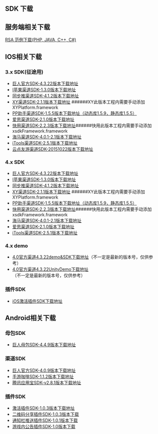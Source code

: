 ## SDK 下载



## 服务端相关下载

[RSA 范例下载(PHP, JAVA, C++, C#)](http://docs.mztgame.com/files/rsa_examples.zip)



## IOS相关下载

### 3.x SDK(征途用)

* [巨人官方SDK-4.3.22版本下载地址](http://docs.mztgame.com/files/iOS/3.0/ztsdkv3_GA_4.3.22.tar.gz)
* [I苹果渠道SDK-1.3.0版本下载地址](http://docs.mztgame.com/files/iOS/3.0/iaSDK1.3.0.zip)
* [同步推渠道SDK-4.1.2版本下载地址](http://docs.mztgame.com/files/iOS/3.0/tbSDK4.1.2.zip)
* [XY渠道SDK-2.1.1版本下载地址](http://docs.mztgame.com/files/iOS/3.0/xySDK2.1.1.zip) ######XY此版本工程内需要手动添加XYPlatform.framework
* [PP助手渠道SDK-1.5.5版本下载地址（动态库1.5.9，静态库1.5.5）](http://docs.mztgame.com/files/iOS/3.0/ppSDKS1.5.5D1.5.9.zip)
* [爱思渠道SDK-2.1.0版本下载地址](http://docs.mztgame.com/files/iOS/3.0/asSDK2.1.0.zip)
* [快用渠道SDK-2.2.3版本下载地址](http://docs.mztgame.com/files/iOS/3.0/kySDK2.2.3.zip)######快用此版本工程内需要手动添加xsdkFramework.framework
* [海马渠道SDK-4.0.1-2.1版本下载地址](http://docs.mztgame.com/files/iOS/3.0/ztsdkv3_HM_4.0.1-2.1.tar.gz)
* [iTools渠道SDK-2.5.1版本下载地址](http://docs.mztgame.com/files/iOS/3.0/itSDK2.5.1.zip)
* [云点友游渠道SDK-20151022版本下载地址](http://docs.mztgame.com/files/iOS/3.0/ydSDK1022.zip)

### 4.x SDK

* [巨人官方SDK-4.3.22版本下载地址](http://docs.mztgame.com/files/iOS/4.0/ztsdkv4_GA_4.3.22.tar.gz)
* [I苹果渠道SDK-1.3.0版本下载地址](http://docs.mztgame.com/files/iOS/4.0/iaSDK1.3.0.zip)
* [同步推渠道SDK-4.1.2版本下载地址](http://docs.mztgame.com/files/iOS/4.0/tbSDK4.1.2.zip)
* [XY渠道SDK-2.1.1版本下载地址](http://docs.mztgame.com/files/iOS/4.0/xySDK2.1.1.zip)
######XY此版本工程内需要手动添加XYPlatform.framework
* [PP助手渠道SDK-1.5.5版本下载地址（动态库1.5.9，静态库1.5.5）](http://docs.mztgame.com/files/iOS/4.0/ppSDKS1.5.5D1.5.9.zip)
* [快用渠道SDK-2.2.3版本下载地址](http://docs.mztgame.com/files/iOS/4.0/kySDK2.2.3.zip)######快用此版本工程内需要手动添加xsdkFramework.framework
* [海马渠道SDK-4.0.1-2.1版本下载地址](http://docs.mztgame.com/files/iOS/4.0/ztsdkv4_HM_4.0.1-2.1.tar.gz)
* [爱思渠道SDK-2.1.0版本下载地址](http://docs.mztgame.com/files/iOS/4.0/asSDK2.1.0.zip)
* [iTools渠道SDK-2.5.1版本下载地址](http://docs.mztgame.com/files/iOS/4.0/itSDK2.5.1.zip)

### 4.x demo
* [4.0官方渠道4.3.22demo&SDK下载地址](http://docs.mztgame.com/files/iOS/4.0/4.3.22iOSSDKdemo.zip)（不一定是最新的版本号，仅供参考）
* [4.0官方渠道4.3.22UnityDemo下载地址](http://docs.mztgame.com/files/iOS/4.0/iosSDKUnityDemo.zip)（不一定是最新的版本号，仅供参考）

### 插件SDK
* [iOS激活插件SDK下载地址](http://docs.mztgame.com/files/iOS/plugin/iOSActivePluginSDK.zip)

## Android相关下载

### 母包SDK

* [巨人母包SDK-4.4.9版本下载地址](http://docs.mztgame.com/files/Android/frameworkSDK20150915.zip)

### 渠道SDK

* [巨人官方SDK-4.0.9版本下载地址](http://docs.mztgame.com/files/Android/giantSDK4.0.9.zip)
* [手游咖啡SDK-1.1.2版本下载地址](http://docs.mztgame.com/files/Android/mgcafe_v1.1.2.zip)
* [腾讯应用宝SDK-v2.8.1版本下载地址](http://docs.mztgame.com/files/Android/tencent_v2.8.1.zip)

### 插件SDK

* [激活插件SDK-1.0.3版本下载地址](http://docs.mztgame.com/files/Android/plugin/ActivePluginSDKv1.0.3.zip)
* [二维码分享插件SDK-1.0.3版本下载](http://docs.mztgame.com/files/Android/plugin/ztpromotecode_v1.0.3.zip)
* [通知栏推送插件SDK-1.0.1版本下载](http://docs.mztgame.com/files/Android/plugin/push_on_barSDK_v1.0.1.zip)
* [游戏内公告插件SDK-1.0版本下载](http://docs.mztgame.com/files/Android/plugin/inapppushSDK1.0.zip)
